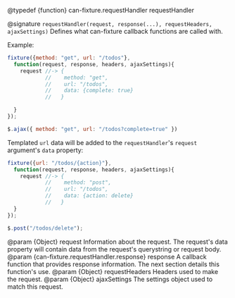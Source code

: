 @typedef {function} can-fixture.requestHandler requestHandler

@signature `requestHandler(request, response(...), requestHeaders, ajaxSettings)`
Defines what can-fixture callback functions are called with.

Example:

```js
fixture({method: "get", url: "/todos"},
  function(request, response, headers, ajaxSettings){
    request //-> {
            //    method: "get",
            //    url: "/todos",
            //    data: {complete: true}
            //   }

  }
});

$.ajax({ method: "get", url: "/todos?complete=true" })
```

Templated `url` data will be added to the `requestHandler`'s `request` argument's `data` property:

```js
fixture({url: "/todos/{action}"},
  function(request, response, headers, ajaxSettings){
    request //-> {
            //    method: "post",
            //    url: "/todos",
            //    data: {action: delete}
            //   }
  }
});

$.post("/todos/delete");
```
  @param {Object} request Information about the request. The request's data property will contain data from the request's querystring or request body.
  @param {can-fixture.requestHandler.response} response A callback function that provides response information. The next section details this function's use.
  @param {Object} requestHeaders Headers used to make the request.
  @param {Object} ajaxSettings The settings object used to match this request.
